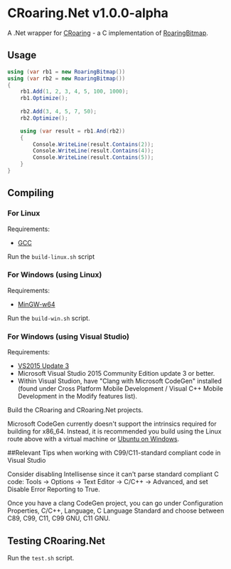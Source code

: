 # CRoaring.Net v1.0.0-alpha

A .Net wrapper for [CRoaring](https://github.com/RoaringBitmap/CRoaring) - a C implementation of [RoaringBitmap](https://github.com/RoaringBitmap/RoaringBitmap).

## Usage
```cs
using (var rb1 = new RoaringBitmap())
using (var rb2 = new RoaringBitmap())
{
	rb1.Add(1, 2, 3, 4, 5, 100, 1000);
	rb1.Optimize();
	
	rb2.Add(3, 4, 5, 7, 50);
	rb2.Optimize();

	using (var result = rb1.And(rb2))
	{
		Console.WriteLine(result.Contains(2));
		Console.WriteLine(result.Contains(4));
		Console.WriteLine(result.Contains(5));
	}
}
```

## Compiling
### For Linux
Requirements:
- [GCC](https://gcc.gnu.org/)

Run the `build-linux.sh` script

### For Windows (using Linux)
Requirements:
- [MinGW-w64](https://mingw-w64.org)

Run the `build-win.sh` script.

### For Windows (using Visual Studio)
Requirements:
- [VS2015 Update 3](https://www.visualstudio.com/downloads/)
- Microsoft Visual Studio 2015 Community Edition update 3 or better.
- Within Visual Studion, have "Clang with Microsoft CodeGen" installed (found under Cross Platform Mobile Development / Visual C++ Mobile Development in the Modify features list).

Build the CRoaring and CRoaring.Net projects.

Microsoft CodeGen currently doesn't support the intrinsics required for building for x86_64. 
Instead, it is recommended you build using the Linux route above with a virtual machine or [Ubuntu on Windows](https://msdn.microsoft.com/en-us/commandline/wsl/about).

##Relevant Tips when working with C99/C11-standard compliant code in Visual Studio

Consider disabling Intellisense since it can't parse standard compliant C code: Tools -> Options -> Text Editor -> C/C++ -> Advanced, and set Disable Error Reporting to True.

Once you have a clang CodeGen project, you can go under Configuration Properties, C/C++, Language, C Language Standard and choose between C89, C99, C11, C99 GNU, C11 GNU.

## Testing CRoaring.Net

Run the `test.sh` script.
